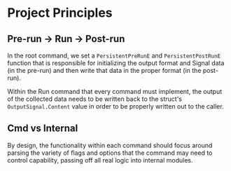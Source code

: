 # Project Principles

## Pre-run -> Run -> Post-run

In the root command, we set a `PersistentPreRunE` and `PersistentPostRunE` function that is responsible for initializing the output format and Signal data (in the pre-run) and then write that data in the proper format (in the post-run).

Within the Run command that every command must implement, the output of the collected data needs to be written back to the struct's `OutputSignal.Content` value in order to be properly written out to the caller.

## Cmd vs Internal

By design, the functionality within each command should focus around parsing the variety of flags and options that the command may need to control capability, passing off all real logic into internal modules.

